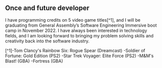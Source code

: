 ## Once and future developer
I have programming credits on 5 video game titles[^1], and I will be graduating from General Assembly’s Software Engineering Immersive boot camp in November 2022. I have always been interested in technology fields, and I am looking forward to bringing my problem solving skills and creativity back into the software industry.

[^1]-Tom Clancy's Rainbow Six: Rogue Spear (Dreamcast)
  -Soldier of Fortune: Gold Edition (PS2)
  -Star Trek Voyager: Elite Force (PS2)
  -M&M's Blast! (GBA)
  -Fortress (GBA)
<!--
**DaveKobrin/DaveKobrin** is a ✨ _special_ ✨ repository because its `README.md` (this file) appears on your GitHub profile.

Here are some ideas to get you started:

- 🔭 I’m currently working on ...
- 🌱 I’m currently learning ...
- 👯 I’m looking to collaborate on ...
- 🤔 I’m looking for help with ...
- 💬 Ask me about ...
- 📫 How to reach me: ...
- 😄 Pronouns: ...
- ⚡ Fun fact: ...
-->
